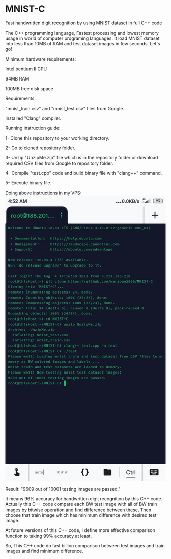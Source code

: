 # MNIST-C
Fast handwritten digit recognition by using MNIST dataset in full C++ code

The C++ programming language, Fastest processing and lowest memory usage in world of computer programing languages. It load MNIST dataset into less than 10MB of RAM and test dataset images in few seconds. Let's go!

Minimum hardware requirements:

Intel pentium II CPU

64MB RAM

100MB free disk space


Requirements:

"mnist_train.csv" and "mnist_test.csv" files from Google.

Installed "Clang" compiler.


Running instruction guide:

1- Clone this repository to your working directory.

2- Go to cloned repository folder.

3- Unzip "UnzipMe.zip" file which is in the repository folder or download required CSV files from Google to repository folder.

4- Compile "test.cpp" code and build binary file with "clang++" command.

5- Execute binary file.

Doing above instructions in my VPS:
![Image1](https://github.com/marzban2030/MNIST-C/raw/main/test0100.jpg)

Result: "9609 out of 10001 testing images are passed."

It means 96% accuracy for handwritten digit recognition by this C++ code. Actually this C++ code compare each BW test image with all of BW train images by bitwise operation and find difference between these, Then choose that train image which has minimum difference with desired test image.

At future versions of this C++ code, I define more effective comparison function to taking 99% accuracy at least.

So, This C++ code do fast billion comparison between test images and train images and find minimum difference.
